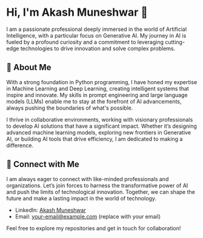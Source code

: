# Hi, I'm Akash Muneshwar 👋

I am a passionate professional deeply immersed in the world of Artificial Intelligence, with a particular focus on Generative AI. My journey in AI is fueled by a profound curiosity and a commitment to leveraging cutting-edge technologies to drive innovation and solve complex problems.

## 🚀 About Me
With a strong foundation in Python programming, I have honed my expertise in Machine Learning and Deep Learning, creating intelligent systems that inspire and innovate. My skills in prompt engineering and large language models (LLMs) enable me to stay at the forefront of AI advancements, always pushing the boundaries of what's possible.

I thrive in collaborative environments, working with visionary professionals to develop AI solutions that have a significant impact. Whether it’s designing advanced machine learning models, exploring new frontiers in Generative AI, or building AI tools that drive efficiency, I am dedicated to making a difference.

## 🔗 Connect with Me
I am always eager to connect with like-minded professionals and organizations. Let’s join forces to harness the transformative power of AI and push the limits of technological innovation. Together, we can shape the future and make a lasting impact in the world of technology.

- LinkedIn: [Akash Muneshwar](https://www.linkedin.com/in/akash-muneshwar-2a42b2284/)
- Email: [your-email@example.com](mailto:your-email@example.com) (replace with your email)



Feel free to explore my repositories and get in touch for collaboration!
